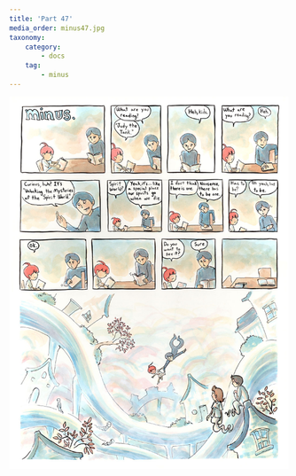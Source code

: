 ```yaml
---
title: 'Part 47'
media_order: minus47.jpg
taxonomy:
    category:
        - docs
    tag:
        - minus
---
```


![](minus47.jpg)